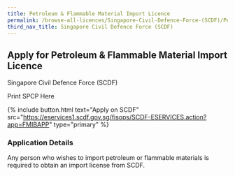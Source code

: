 ```yaml
---
title: Petroleum & Flammable Material Import Licence
permalink: /browse-all-licences/Singapore-Civil-Defence-Force-(SCDF)/Petroleum-&-Flammable-Material-Import-Licence
third_nav_title: Singapore Civil Defence Force (SCDF)
---
```


## Apply for Petroleum & Flammable Material Import Licence

Singapore Civil Defence Force (SCDF)

Print SPCP Here

{% include button.html text="Apply on SCDF" src="https://eservices1.scdf.gov.sg/fisops/SCDF-ESERVICES.action?app=FMIBAPP" type="primary" %}

### Application Details
<p>Any person who wishes to import petroleum or flammable materials is required to obtain an import license from SCDF.</p>

